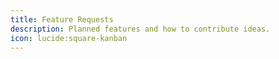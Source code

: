 ```yaml
---
title: Feature Requests
description: Planned features and how to contribute ideas.
icon: lucide:square-kanban
---
```

